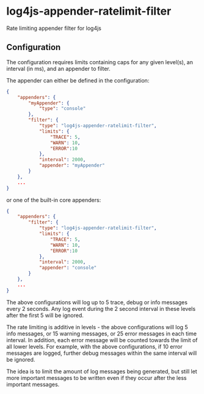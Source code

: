 # log4js-appender-ratelimit-filter
Rate limiting appender filter for log4js


## Configuration

The configuration requires limits containing caps for any given level(s), an interval (in ms), and an appender to filter.

The appender can either be defined in the configuration:
```json
{
    "appenders": {
        "myAppender": {
            "type": "console"
        },
        "filter": {
            "type": "log4js-appender-ratelimit-filter",
            "limits": {
                "TRACE": 5,
                "WARN": 10,
                "ERROR":10
            },
            "interval": 2000,
            "appender": "myAppender"
        }
    },
    ...
}
```

or one of the built-in core appenders:
```json
{
    "appenders": {
        "filter": {
            "type": "log4js-appender-ratelimit-filter",
            "limits": {
                "TRACE": 5,
                "WARN": 10,
                "ERROR":10
            },
            "interval": 2000,
            "appender": "console"
        }
    },
    ...
}
```

The above configurations will log up to 5 trace, debug or info messages every 2 seconds. Any log event during the 2 second interval in these levels after the first 5 will be ignored.

The rate limiting is additive in levels - the above configurations will log 5 info messages, or 15 warning messages, or 25 error messages in each time interval.
In addition, each error message will be counted towards the limit of all lower levels. 
For example, with the above configurations, if 10 error messages are logged, further debug messages within the same interval will be ignored.

The idea is to limit the amount of log messages being generated, but still let more important messages to be written even if they occur after the less important messages.